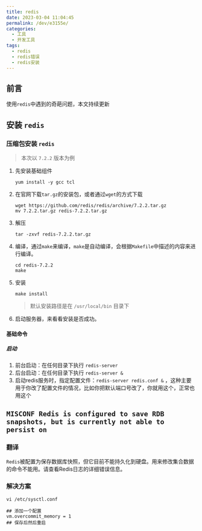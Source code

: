 ```yaml
---
title: redis
date: 2023-03-04 11:04:45
permalink: /dev/e3155e/
categories:
  - 工具
  - 开发工具
tags:
  - redis
  - redis错误
  - redis安装
---
```


## 前言

使用`redis`中遇到的奇葩问题，本文持续更新

<!-- more -->

<InArticleAdsense
    data-ad-client="ca-pub-1725717718088510"
    data-ad-slot="7426219401">
</InArticleAdsense>

## 安装 `redis`

### 压缩包安装 `redis`

> 本次以 `7.2.2` 版本为例

1. 先安装基础组件

    ``` shell
    yum install -y gcc tcl
    ```

2. 在官网下载`tar.gz`的安装包，或者通过`wget`的方式下载

    ``` shell
    wget https://github.com/redis/redis/archive/7.2.2.tar.gz
    mv 7.2.2.tar.gz redis-7.2.2.tar.gz
    ```

3. 解压

    ``` shell
    tar -zxvf redis-7.2.2.tar.gz
    ```

4. 编译，通过`make`来编译，`make`是自动编译，会根据`Makefile`中描述的内容来进行编译。

    ``` shell
    cd redis-7.2.2
    make
    ```

5. 安装

    ``` shell
    make install
    ```

    > 默认安装路径是在 `/usr/local/bin` 目录下

6. 启动服务器，来看看安装是否成功。

#### 基础命令

##### 启动

1. 前台启动：在任何目录下执行 `redis-server`
2. 后台启动：在任何目录下执行 `redis-server &`
3. 启动redis服务时，指定配置文件：`redis-server redis.conf &` ，这种主要用于你改了配置文件的情况，比如你把默认端口号改了，你就用这个，正常也用这个


## `MISCONF Redis is configured to save RDB snapshots, but is currently not able to persist on`

### 翻译

`Redis`被配置为保存数据库快照，但它目前不能持久化到硬盘。用来修改集合数据的命令不能用。请查看Redis日志的详细错误信息。

### 解决方案

``` shell
vi /etc/sysctl.conf

## 添加一个配置
vm.overcommit_memory = 1
## 保存后然后重启
```
